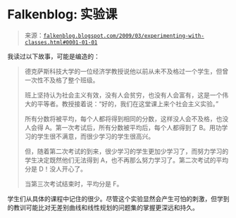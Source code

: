 <!--yml

category: 未分类

date: 2024-05-12 22:16:21

-->

# Falkenblog: 实验课

> 来源：[`falkenblog.blogspot.com/2009/03/experimenting-with-classes.html#0001-01-01`](http://falkenblog.blogspot.com/2009/03/experimenting-with-classes.html#0001-01-01)

我读过以下故事，可能是编造的：

> 德克萨斯科技大学的一位经济学教授说他以前从未不及格过一个学生，但曾一次性不及格了整个班级。
> 
> 班上坚持认为社会主义有效，没有人会贫穷，也没有人会富有，这是一个伟大的平等者。教授接着说：“好的，我们在这堂课上来个社会主义实验。”
> 
> 所有分数将被平均，每个人都将得到相同的分数，这样没人会不及格，也没人会得 A。第一次考试后，所有分数被平均后，每个人都得到了 B。用功学习的学生很不满意，而很少学习的学生很高兴。
> 
> 但，随着第二次考试的到来，很少学习的学生更加少学习了，而努力学习的学生决定既然他们无法得到 A，也不再那么努力学习了。第二次考试的平均分是 D！没人开心了。
> 
> 当第三次考试结束时，平均分是 F。

学生们从具体的课程中记住的很少。尽管这个实验显然会产生可怕的刺激，但学到的教训可能比对无差别曲线和线性规划的问题集的掌握更深远和持久。
